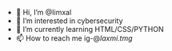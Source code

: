- 👋 Hi, I’m @Iimxal
- 👀 I’m interested in cybersecurity 
- 🌱 I’m currently learning HTML/CSS/PYTHON 
- 📫 How to reach me ig-@_laxmi.tmg_





<!---
Iimxal/Iimxal is a ✨ special ✨ repository because its `README.md` (this file) appears on your GitHub profile.
You can click the Preview link to take a look at your changes.
--->
